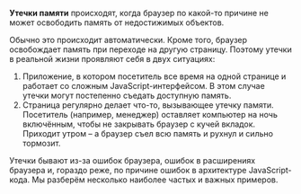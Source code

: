 **Утечки памяти** происходят, когда браузер по какой-то причине не может освободить память от недостижимых объектов.

Обычно это происходит автоматически. Кроме того, браузер освобождает память при переходе на другую страницу. Поэтому утечки в реальной жизни проявляют себя в двух ситуациях:

1.  Приложение, в котором посетитель все время на одной странице и работает со сложным JavaScript-интерфейсом. В этом случае утечки могут постепенно съедать доступную память.
2.  Страница регулярно делает что-то, вызывающее утечку памяти. Посетитель (например, менеджер) оставляет компьютер на ночь включённым, чтобы не закрывать браузер с кучей вкладок. Приходит утром – а браузер съел всю память и рухнул и сильно тормозит.

Утечки бывают из-за ошибок браузера, ошибок в расширениях браузера и, гораздо реже, по причине ошибок в архитектуре JavaScript-кода. Мы разберём несколько наиболее частых и важных примеров.